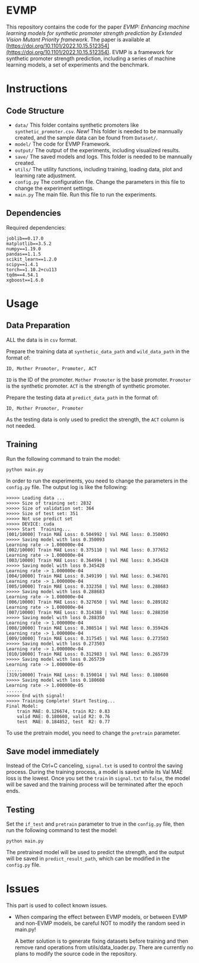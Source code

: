 # EVMP

This repository contains the code for the paper *EVMP: Enhancing machine learning models for synthetic promoter strength prediction by Extended Vision Mutant Priority framework*. The paper is available at [https://doi.org/10.1101/2022.10.15.512354](https://doi.org/10.1101/2022.10.15.512354). EVMP is a framework for synthetic promoter strength prediction, including a series of machine learning models, a set of experiments and the benchmark.

# Instructions
## Code Structure
* `data/` This folder contains synthetic promoters like `synthetic_promoter.csv`. 
*New!* This folder is needed to be mannually created, and the sample data can be found from `Dataset/`.
* `model/` The code for EVMP Framework.
* `output/` The output of the experiments, including visualized results.
* `save/` The saved models and logs.
This folder is needed to be mannually created.
* `utils/` The utility functions, including training, loading data, plot and learning rate adjustment.
* `config.py` The configuration file. Change the parameters in this file to change the experiment settings.
* `main.py` The main file. Run this file to run the experiments.
## Dependencies
Required dependencies:

```
joblib==0.17.0
matplotlib==3.5.2
numpy==1.19.0
pandas==1.1.5
scikit_learn==1.2.0
scipy==1.4.1
torch==1.10.2+cu113
tqdm==4.54.1
xgboost==1.6.0
```


# Usage
## Data Preparation
ALL the data is in `csv` format.

Prepare the training data at `synthetic_data_path` and  `wild_data_path` in the format of:
```
ID, Mother Promoter, Promoter, ACT
```
`ID` is the ID of the promoter. `Mother Promoter` is the base promoter. `Promoter` is the synthetic promoter.  `ACT` is the strength of synthetic promoter.

Prepare the testing data at `predict_data_path` in the format of:
```
ID, Mother Promoter, Promoter
```
As the testing data is only used to predict the strength, the `ACT` column is not needed. 
## Training
Run the following command to train the model:
```
python main.py
```
In order to run the experiments, you need to change the parameters in the `config.py` file. The output log is like the following:

```
>>>>> Loading data ...
>>>>> Size of training set: 2832
>>>>> Size of validation set: 364
>>>>> Size of test set: 351
>>>>> Not use predict set
>>>>> DEVICE: cuda
>>>>> Start  Training...
[001/10000] Train MAE Loss: 0.504992 | Val MAE loss: 0.350093
>>>>> Saving model with loss 0.350093
Learning rate -> 1.000000e-04
[002/10000] Train MAE Loss: 0.375110 | Val MAE loss: 0.377652
Learning rate -> 1.000000e-04
[003/10000] Train MAE Loss: 0.364994 | Val MAE loss: 0.345428
>>>>> Saving model with loss 0.345428
Learning rate -> 1.000000e-04
[004/10000] Train MAE Loss: 0.349199 | Val MAE loss: 0.346701
Learning rate -> 1.000000e-04
[005/10000] Train MAE Loss: 0.332358 | Val MAE loss: 0.288683
>>>>> Saving model with loss 0.288683
Learning rate -> 1.000000e-04
[006/10000] Train MAE Loss: 0.327650 | Val MAE loss: 0.289182
Learning rate -> 1.000000e-04
[007/10000] Train MAE Loss: 0.314388 | Val MAE loss: 0.288350
>>>>> Saving model with loss 0.288350
Learning rate -> 1.000000e-04
[008/10000] Train MAE Loss: 0.308514 | Val MAE loss: 0.359426
Learning rate -> 1.000000e-04
[009/10000] Train MAE Loss: 0.317545 | Val MAE loss: 0.273503
>>>>> Saving model with loss 0.273503
Learning rate -> 1.000000e-04
[010/10000] Train MAE Loss: 0.312983 | Val MAE loss: 0.265739
>>>>> Saving model with loss 0.265739
Learning rate -> 1.000000e-05
......
[319/10000] Train MAE Loss: 0.159014 | Val MAE loss: 0.180608
>>>>> Saving model with loss 0.180608
Learning rate -> 1.000000e-05
......
>>>>> End with signal!
>>>>> Training Complete! Start Testing...
Final Model: 
    train MAE: 0.126674, train R2: 0.83
    valid MAE: 0.180608, valid R2: 0.76
    test  MAE: 0.184852, test  R2: 0.77
```
To use the pretrain model, you need to change the `pretrain` parameter.

## Save model immediately
Instead of the Ctrl+C canceling, `signal.txt` is used to control the saving process. During the training process, a model is saved while its Val MAE loss is the lowest. Once you set the `train` in `signal.txt` to `false`, the model will be saved and the training process will be terminated after the epoch ends.


## Testing
Set the `if_test` and `pretrain` parameter to true in the `config.py` file, then run the following command to test the model:
```
python main.py
```
The pretrained model will be used to predict the strength, and the output will be saved in `predict_result_path`, which can be modified in the `config.py` file.

# Issues

This part is used to collect known issues. 

- When comparing the effect between EVMP models, or between EVMP and non-EVMP models, be careful NOT to modify the random seed in main.py! 

  A better solution is to generate fixing datasets before training and then remove rand operations from utils/data_loader.py. There are currently no plans to modify the source code in the repository.
